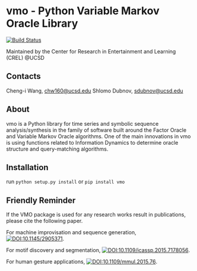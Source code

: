 # vmo - Python Variable Markov Oracle Library
[![Build Status](https://travis-ci.org/wangsix/vmo.svg?branch=master)](https://travis-ci.org/wangsix/vmo)

Maintained by the Center for Research in Entertainment and Learning 
(CREL) @UCSD

Contacts
--------
Cheng-i Wang, chw160@ucsd.edu
Shlomo Dubnov, sdubnov@ucsd.edu


About
-----
vmo is a Python library for time series and symbolic sequence analysis/synthesis 
in the family of software built around the Factor Oracle and Variable Markov Oracle algorithms. 
One of the main innovations in vmo is using functions related to Information Dynamics to
determine oracle structure and query-matching algorithms.


Installation
------------
run 
```python setup.py install```
or 
```pip install vmo```

Friendly Reminder
-----------------
If the VMO package is used for any research works result in publications, please cite the following paper.

For machine improvisation and sequence generation,
[![DOI:10.1145/2905371](https://zenodo.org/badge/DOI/https://doi.org/10.1145/2905371.svg)](https://doi.org/10.1145/2905371).

For motif discovery and segmentation,
[![DOI:10.1109/icassp.2015.7178056](https://zenodo.org/badge/DOI/https://doi.org/10.1109/icassp.2015.7178056.svg)](https://doi.org/10.1109/icassp.2015.7178056).

For human gesture applications,
[![DOI:10.1109/mmul.2015.76](https://zenodo.org/badge/DOI/https://doi.org/10.1109/mmul.2015.76.svg)](https://doi.org/10.1109/mmul.2015.76).
